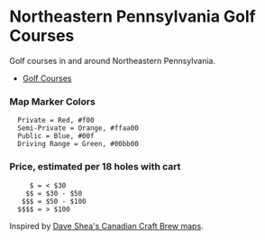Northeastern Pennsylvania Golf Courses
========================

Golf courses in and around Northeastern Pennsylvania.

* [Golf Courses](https://github.com/kyleruane/nepa-golf-course-map/blob/master/golf-courses.geojson)

### Map Marker Colors

```
  Private = Red, #f00
  Semi-Private = Orange, #ffaa00
  Public = Blue, #00f
  Driving Range = Green, #00bb00
```

### Price, estimated per 18 holes with cart

```
     $ = < $30
    $$ = $30 - $50
   $$$ = $50 - $100
  $$$$ = > $100  
```

Inspired by [Dave Shea's Canadian Craft Brew maps](https://github.com/mezzoblue/canadian-craft-breweries).